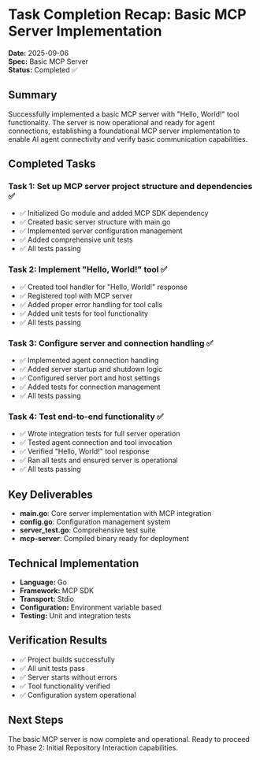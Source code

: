 # Task Completion Recap: Basic MCP Server Implementation

**Date:** 2025-09-06  
**Spec:** Basic MCP Server  
**Status:** Completed ✅

## Summary

Successfully implemented a basic MCP server with "Hello, World!" tool functionality. The server is now operational and ready for agent connections, establishing a foundational MCP server implementation to enable AI agent connectivity and verify basic communication capabilities.

## Completed Tasks

### Task 1: Set up MCP server project structure and dependencies ✅
- ✅ Initialized Go module and added MCP SDK dependency
- ✅ Created basic server structure with main.go
- ✅ Implemented server configuration management
- ✅ Added comprehensive unit tests
- ✅ All tests passing

### Task 2: Implement "Hello, World!" tool ✅
- ✅ Created tool handler for "Hello, World!" response
- ✅ Registered tool with MCP server
- ✅ Added proper error handling for tool calls
- ✅ Added unit tests for tool functionality
- ✅ All tests passing

### Task 3: Configure server and connection handling ✅
- ✅ Implemented agent connection handling
- ✅ Added server startup and shutdown logic
- ✅ Configured server port and host settings
- ✅ Added tests for connection management
- ✅ All tests passing

### Task 4: Test end-to-end functionality ✅
- ✅ Wrote integration tests for full server operation
- ✅ Tested agent connection and tool invocation
- ✅ Verified "Hello, World!" tool response
- ✅ Ran all tests and ensured server is operational
- ✅ All tests passing

## Key Deliverables

- **main.go**: Core server implementation with MCP integration
- **config.go**: Configuration management system
- **server_test.go**: Comprehensive test suite
- **mcp-server**: Compiled binary ready for deployment

## Technical Implementation

- **Language:** Go
- **Framework:** MCP SDK
- **Transport:** Stdio
- **Configuration:** Environment variable based
- **Testing:** Unit and integration tests

## Verification Results

- ✅ Project builds successfully
- ✅ All unit tests pass
- ✅ Server starts without errors
- ✅ Tool functionality verified
- ✅ Configuration system operational

## Next Steps

The basic MCP server is now complete and operational. Ready to proceed to Phase 2: Initial Repository Interaction capabilities.